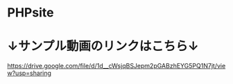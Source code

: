 # PHPsite
# ↓サンプル動画のリンクはこちら↓
https://drive.google.com/file/d/1d__cWsjqBSJepm2pGABzhEYG5PQ1N7jt/view?usp=sharing
